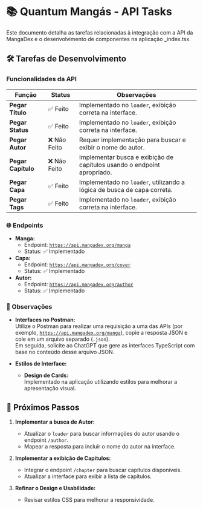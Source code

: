 # 📚 Quantum Mangás - API Tasks

Este documento detalha as tarefas relacionadas à integração com a API da MangaDex e o desenvolvimento de componentes na aplicação _index.tsx.

## 🛠️ Tarefas de Desenvolvimento

### Funcionalidades da API

| Função             | Status      | Observações                                                             |
| ------------------ | ----------- | ----------------------------------------------------------------------- |
| **Pegar Título**   | ✅ Feito     | Implementado no `loader`, exibição correta na interface.                |
| **Pegar Status**   | ✅ Feito     | Implementado no `loader`, exibição correta na interface.                |
| **Pegar Autor**    | ❌ Não Feito | Requer implementação para buscar e exibir o nome do autor.              |
| **Pegar Capítulo** | ❌ Não Feito | Implementar busca e exibição de capítulos usando o endpoint apropriado. |
| **Pegar Capa**     | ✅ Feito     | Implementado no `loader`, utilizando a lógica de busca de capa correta. |
| **Pegar Tags**     | ✅ Feito     | Implementado no `loader`, exibição correta na interface.                |

### 🌐 Endpoints

- **Manga:**  
  - Endpoint: [`https://api.mangadex.org/manga`](https://api.mangadex.org/manga)  
  - Status: ✅ Implementado
- **Capa:**  
  - Endpoint: [`https://api.mangadex.org/cover`](https://api.mangadex.org/cover)  
  - Status: ✅ Implementado
- **Autor:**  
  - Endpoint: [`https://api.mangadex.org/author`](https://api.mangadex.org/author)  
  - Status: ✅ Implementado

### 📝 Observações

- **Interfaces no Postman:**  
  Utilize o Postman para realizar uma requisição a uma das APIs (por exemplo, [`https://api.mangadex.org/manga`](https://api.mangadex.org/manga)), copie a resposta JSON e cole em um arquivo separado (`.json`).  
  Em seguida, solicite ao ChatGPT que gere as interfaces TypeScript com base no conteúdo desse arquivo JSON.

- **Estilos de Interface:**  
  - **Design de Cards:**  
    Implementado na aplicação utilizando estilos para melhorar a apresentação visual.

## 🚀 Próximos Passos

1. **Implementar a busca de Autor:**
   - Atualizar o `loader` para buscar informações do autor usando o endpoint `/author`.
   - Mapear a resposta para incluir o nome do autor na interface.
  
2. **Implementar a exibição de Capítulos:**
   - Integrar o endpoint `/chapter` para buscar capítulos disponíveis.
   - Atualizar a interface para exibir a lista de capítulos.

3. **Refinar o Design e Usabilidade:**
   - Revisar estilos CSS para melhorar a responsividade.
